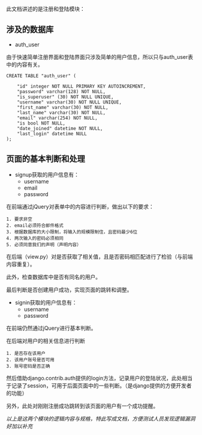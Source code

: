 此文档讲述的是注册和登陆模块：

## 涉及的数据库

- auth_user

由于快速简单注册界面和登陆界面只涉及简单的用户信息，所以只与auth_user表中的内容有关。
    
    CREATE TABLE "auth_user" (

    	"id" integer NOT NULL PRIMARY KEY AUTOINCREMENT, 
		"password" varchar(128) NOT NULL, 
		"is_superuser" (30) NOT NULL UNIQUE, 
		"username" varchar(30) NOT NULL UNIQUE,
		"first_name" varchar(30) NOT NULL, 
		"last_name" varchar(30) NOT NULL, 
		"email" varchar(254) NOT NULL, 
		"is bool NOT NULL, 
		"date_joined" datetime NOT NULL, 
		"last_login" datetime NULL
	);

## 页面的基本判断和处理

- signup获取的用户信息有：
	- username
	- email
	- password

在前端通过jQuery对表单中的内容进行判断，做出以下的要求：

	1. 要求非空
	2. email必须符合邮件格式
	3. 根据数据库的大小限制，将输入的规模限制住，且密码最少6位
	4. 两次输入的密码必须相同
	5. 必须同意我们的声明（声明内容）

在后端（view.py）对是否获取了相关值，且是否密码相匹配进行了检验（与前端内容重复）。

此外，检查数据库中是否有同名的用户。

最后判断是否创建用户成功，实现页面的跳转和调整。

- signin获取的用户信息有：
	- username
	- password

在前端仍然通过jQuery进行基本判断。

在后端对用户的相关信息进行判断
	
	1. 是否存在该用户
	2. 该用户账号是否可用
	3. 账号密码是否正确

然后借助django.contrib.auth提供的login方法，记录用户的登陆状况，此处相当于记录了session，可用于后面页面中的一些判断。（是django提供的方便开发者的功能）

另外，此处对刚刚注册成功跳转到该页面的用户有一个成功提醒。


*以上是这两个模块的逻辑内容与规格，特此写成文档，方便测试人员发现逻辑漏洞好加以补充*
